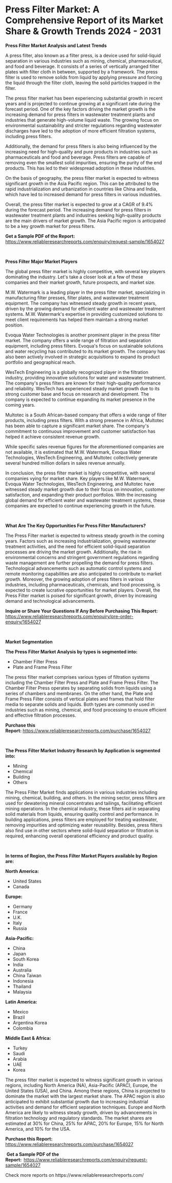 <p><h1>Press Filter Market: A Comprehensive Report of its Market Share & Growth Trends 2024 - 2031</h1></p><p><strong>Press Filter Market Analysis and Latest Trends</strong></p>
<p><p>A press filter, also known as a filter press, is a device used for solid-liquid separation in various industries such as mining, chemical, pharmaceutical, and food and beverage. It consists of a series of vertically arranged filter plates with filter cloth in between, supported by a framework. The press filter is used to remove solids from liquid by applying pressure and forcing the liquid through the filter cloth, leaving the solid particles trapped in the filter.</p><p>The press filter market has been experiencing substantial growth in recent years and is projected to continue growing at a significant rate during the forecast period. One of the key factors driving the market growth is the increasing demand for press filters in wastewater treatment plants and industries that generate high-volume liquid waste. The growing focus on environmental sustainability and stricter regulations regarding wastewater discharges have led to the adoption of more efficient filtration systems, including press filters.</p><p>Additionally, the demand for press filters is also being influenced by the increasing need for high-quality and pure products in industries such as pharmaceuticals and food and beverage. Press filters are capable of removing even the smallest solid impurities, ensuring the purity of the end products. This has led to their widespread adoption in these industries.</p><p>On the basis of geography, the press filter market is expected to witness significant growth in the Asia Pacific region. This can be attributed to the rapid industrialization and urbanization in countries like China and India, which have led to increased demand for press filters in various industries.</p><p>Overall, the press filter market is expected to grow at a CAGR of 9.4% during the forecast period. The increasing demand for press filters in wastewater treatment plants and industries seeking high-quality products are the main drivers of market growth. The Asia Pacific region is anticipated to be a key growth market for press filters.</p></p>
<p><strong>Get a Sample PDF of the Report:&nbsp;</strong> <a href="https://www.reliableresearchreports.com/enquiry/request-sample/1654027">https://www.reliableresearchreports.com/enquiry/request-sample/1654027</a></p>
<p>&nbsp;</p>
<p><strong>Press Filter Major Market Players</strong></p>
<p><p>The global press filter market is highly competitive, with several key players dominating the industry. Let's take a closer look at a few of these companies and their market growth, future prospects, and market size.</p><p>M.W. Watermark is a leading player in the press filter market, specializing in manufacturing filter presses, filter plates, and wastewater treatment equipment. The company has witnessed steady growth in recent years, driven by the growing demand for efficient water and wastewater treatment systems. M.W. Watermark's expertise in providing customized solutions to meet client requirements has helped them maintain a strong market position.</p><p>Evoqua Water Technologies is another prominent player in the press filter market. The company offers a wide range of filtration and separation equipment, including press filters. Evoqua's focus on sustainable solutions and water recycling has contributed to its market growth. The company has also been actively involved in strategic acquisitions to expand its product portfolio and geographical reach.</p><p>WesTech Engineering is a globally recognized player in the filtration industry, providing innovative solutions for water and wastewater treatment. The company's press filters are known for their high-quality performance and reliability. WesTech has experienced steady market growth due to its strong customer base and focus on research and development. The company is expected to continue expanding its market presence in the coming years.</p><p>Multotec is a South African-based company that offers a wide range of filter products, including press filters. With a strong presence in Africa, Multotec has been able to capture a significant market share. The company's commitment to continuous improvement and customer satisfaction has helped it achieve consistent revenue growth.</p><p>While specific sales revenue figures for the aforementioned companies are not available, it is estimated that M.W. Watermark, Evoqua Water Technologies, WesTech Engineering, and Multotec collectively generate several hundred million dollars in sales revenue annually.</p><p>In conclusion, the press filter market is highly competitive, with several companies vying for market share. Key players like M.W. Watermark, Evoqua Water Technologies, WesTech Engineering, and Multotec have witnessed steady market growth due to their focus on innovation, customer satisfaction, and expanding their product portfolios. With the increasing global demand for efficient water and wastewater treatment systems, these companies are expected to continue experiencing growth in the future.</p></p>
<p>&nbsp;</p>
<p><strong>What Are The Key Opportunities For Press Filter Manufacturers?</strong></p>
<p><p>The Press Filter market is expected to witness steady growth in the coming years. Factors such as increasing industrialization, growing wastewater treatment activities, and the need for efficient solid-liquid separation processes are driving the market growth. Additionally, the rise in environmental concerns and stringent government regulations regarding waste management are further propelling the demand for press filters. Technological advancements such as automatic control systems and remote monitoring capabilities are also anticipated to contribute to market growth. Moreover, the growing adoption of press filters in various industries, including pharmaceuticals, chemicals, and food processing, is expected to create lucrative opportunities for market players. Overall, the Press Filter market is poised for significant growth, driven by increasing demand and technological advancements.</p></p>
<p><strong>Inquire or Share Your Questions If Any Before Purchasing This Report:</strong> <a href="https://www.reliableresearchreports.com/enquiry/pre-order-enquiry/1654027">https://www.reliableresearchreports.com/enquiry/pre-order-enquiry/1654027</a></p>
<p>&nbsp;</p>
<p><strong>Market Segmentation</strong></p>
<p><strong>The Press Filter Market Analysis by types is segmented into:</strong></p>
<p><ul><li>Chamber Filter Press</li><li>Plate and Frame Press Filter</li></ul></p>
<p><p>The press filter market comprises various types of filtration systems including the Chamber Filter Press and Plate and Frame Press Filter. The Chamber Filter Press operates by separating solids from liquids using a series of chambers and membranes. On the other hand, the Plate and Frame Press Filter consists of vertical plates and frames that hold filter media to separate solids and liquids. Both types are commonly used in industries such as mining, chemical, and food processing to ensure efficient and effective filtration processes.</p></p>
<p><strong>Purchase this Report:&nbsp;</strong><a href="https://www.reliableresearchreports.com/purchase/1654027">https://www.reliableresearchreports.com/purchase/1654027</a></p>
<p>&nbsp;</p>
<p><strong>The Press Filter Market Industry Research by Application is segmented into:</strong></p>
<p><ul><li>Mining</li><li>Chemical</li><li>Building</li><li>Others</li></ul></p>
<p><p>The Press Filter Market finds applications in various industries including mining, chemical, building, and others. In the mining sector, press filters are used for dewatering mineral concentrates and tailings, facilitating efficient mining operations. In the chemical industry, these filters aid in separating solid materials from liquids, ensuring quality control and performance. In building applications, press filters are employed for treating wastewater, removing impurities and optimizing water reusability. Besides, press filters also find use in other sectors where solid-liquid separation or filtration is required, enhancing overall operational efficiency and product quality.</p></p>
<p>&nbsp;</p>
<p><strong>In terms of Region, the Press Filter Market Players available by Region are:</strong></p>
<p>
    <p> <strong> North America: </strong>
        <ul>
            <li>United States</li>
            <li>Canada</li>
        </ul>
        </p> 
    <p> <strong> Europe: </strong>
        <ul>
            <li>Germany</li>
            <li>France</li>
            <li>U.K.</li>
            <li>Italy</li>
            <li>Russia</li>
        </ul>
        </p> 
    <p> <strong> Asia-Pacific: </strong>
        <ul>
            <li>China</li>
            <li>Japan</li>
            <li>South Korea</li>
            <li>India</li>
            <li>Australia</li>
            <li>China Taiwan</li>
            <li>Indonesia</li>
            <li>Thailand</li>
            <li>Malaysia</li>
        </ul>
        </p> 
    <p> <strong> Latin America: </strong>
        <ul>
            <li>Mexico</li>
            <li>Brazil</li>
            <li>Argentina Korea</li>
            <li>Colombia</li>
        </ul>
        </p> 
    <p> <strong> Middle East & Africa: </strong>
        <ul>
            <li>Turkey</li>
            <li>Saudi</li>
            <li>Arabia</li>
            <li>UAE</li>
            <li>Korea</li>
        </ul>
    </p>
    </p>
<p><p>The press filter market is expected to witness significant growth in various regions, including North America (NA), Asia-Pacific (APAC), Europe, the United States (USA), and China. Among these regions, China is projected to dominate the market with the largest market share. The APAC region is also anticipated to exhibit substantial growth due to increasing industrial activities and demand for efficient separation techniques. Europe and North America are likely to witness steady growth, driven by advancements in filtration technology and regulatory standards. The market shares are estimated at 30% for China, 25% for APAC, 20% for Europe, 15% for North America, and 10% for the USA.</p></p>
<p><strong>Purchase this Report: </strong><a href="https://www.reliableresearchreports.com/purchase/1654027">https://www.reliableresearchreports.com/purchase/1654027</a></p>
<p>&nbsp;<strong>Get a Sample PDF of the Report:&nbsp;&nbsp;</strong><a href="https://www.reliableresearchreports.com/enquiry/request-sample/1654027">https://www.reliableresearchreports.com/enquiry/request-sample/1654027</a></p>
<p><strong></strong></p>
<p>Check more reports on https://www.reliableresearchreports.com/</p>
